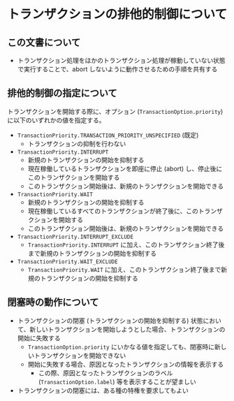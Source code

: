 # トランザクションの排他的制御について

## この文書について

* トランザクション処理をほかのトランザクション処理が稼動していない状態で実行することで、abort しないように動作させるための手順を共有する

## 排他的制御の指定について

トランザクションを開始する際に、オプション (`TransactionOption.priority`) に以下のいずれかの値を指定する。

* `TransactionPriority.TRANSACTION_PRIORITY_UNSPECIFIED` (既定)
  * トランザクションの抑制を行わない
* `TransactionPriority.INTERRUPT`
  * 新規のトランザクションの開始を抑制する
  * 現在稼働しているトランザクションを即座に停止 (abort) し、停止後にこのトランザクションを開始する
  * このトランザクション開始後は、新規のトランザクションを開始できる
* `TransactionPriority.WAIT`
  * 新規のトランザクションの開始を抑制する
  * 現在稼働しているすべてのトランザクションが終了後に、このトランザクションを開始する
  * このトランザクション開始後は、新規のトランザクションを開始できる
* `TransactionPriority.INTERRUPT_EXCLUDE`
  * `TransactionPriority.INTERRUPT` に加え、このトランザクション終了後まで新規のトランザクションの開始を抑制する
* `TransactionPriority.WAIT_EXCLUDE`
  * `TransactionPriority.WAIT` に加え、このトランザクション終了後まで新規のトランザクションの開始を抑制する

## 閉塞時の動作について

* トランザクションの閉塞 (トランザクションの開始を抑制する) 状態において、新しいトランザクションを開始しようとした場合、トランザクションの開始に失敗する
  * `TransactionOption.priority` にいかなる値を指定しても、閉塞時に新しいトランザクションを開始できない
  * 開始に失敗する場合、原因となったトランザクションの情報を表示する
    * この際、原因となったトランザクションのラベル (`TransactionOption.label`) 等を表示することが望ましい
* トランザクションの閉塞には、ある種の特権を要求してもよい
